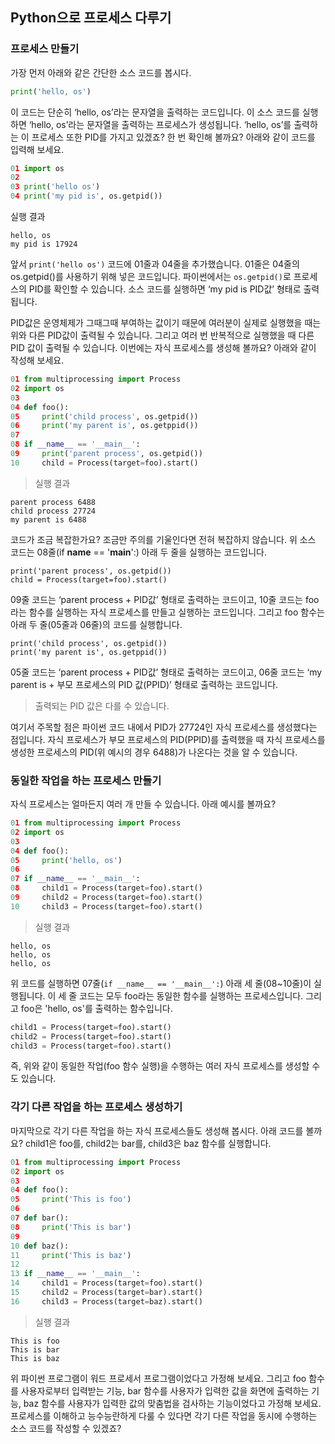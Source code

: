 ## Python으로 프로세스 다루기

### 프로세스 만들기

가장 먼저 아래와 같은 간단한 소스 코드를 봅시다.

```py
print('hello, os')
```

이 코드는 단순히 ‘hello, os’라는 문자열을 출력하는 코드입니다. 이 소스 코드를 실행하면 ‘hello, os’라는 문자열을 출력하는 프로세스가 생성됩니다. ‘hello, os’를 출력하는 이 프로세스 또한 PID를 가지고 있겠죠? 한 번 확인해 볼까요? 아래와 같이 코드를 입력해 보세요.

```python
01 import os
02 
03 print('hello os')
04 print('my pid is', os.getpid())
```

실행 결과

```
hello, os
my pid is 17924
```

앞서 `print('hello os')` 코드에 01줄과 04줄을 추가했습니다. 01줄은 04줄의 os.getpid()를 사용하기 위해 넣은 코드입니다. 파이썬에서는 `os.getpid()`로 프로세스의 PID를 확인할 수 있습니다. 소스 코드를 실행하면 ‘my pid is PID값’ 형태로 출력됩니다.

PID값은 운영체제가 그때그때 부여하는 값이기 때문에 여러분이 실제로 실행했을 때는 위와 다른 PID값이 출력될 수 있습니다. 그리고 여러 번 반복적으로 실행했을 때 다른 PID 값이 출력될 수 있습니다. 이번에는 자식 프로세스를 생성해 볼까요? 아래와 같이 작성해 보세요.

```python
01 from multiprocessing import Process
02 import os
03 
04 def foo():
05     print('child process', os.getpid())
06     print('my parent is', os.getppid())
07   
08 if __name__ == '__main__':
09     print('parent process', os.getpid())
10     child = Process(target=foo).start()
```

> 실행 결과

```
parent process 6488
child process 27724
my parent is 6488
```

코드가 조금 복잡한가요? 조금만 주의를 기울인다면 전혀 복잡하지 않습니다. 위 소스 코드는 08줄(if __name__ == '__main__':) 아래 두 줄을 실행하는 코드입니다. 

```
print('parent process', os.getpid())
child = Process(target=foo).start()
```

09줄 코드는 ‘parent process + PID값’ 형태로 출력하는 코드이고, 10줄 코드는 foo라는 함수를 실행하는 자식 프로세스를 만들고 실행하는 코드입니다. 그리고 foo 함수는 아래 두 줄(05줄과 06줄)의 코드를 실행합니다. 

```
print('child process', os.getpid())
print('my parent is', os.getppid())
```

05줄 코드는 ‘parent process + PID값’ 형태로 출력하는 코드이고, 06줄 코드는 ‘my parent is + 부모 프로세스의 PID 값(PPID)’ 형태로 출력하는 코드입니다. 

> 출력되는 PID 값은 다를 수 있습니다.

여기서 주목할 점은 파이썬 코드 내에서 PID가 27724인 자식 프로세스를 생성했다는 점입니다. 자식 프로세스가 부모 프로세스의 PID(PPID)를 출력했을 때 자식 프로세스를 생성한 프로세스의 PID(위 예시의 경우 6488)가 나온다는 것을 알 수 있습니다.

### 동일한 작업을 하는 프로세스 만들기

자식 프로세스는 얼마든지 여러 개 만들 수 있습니다. 아래 예시를 볼까요?

```python
01 from multiprocessing import Process
02 import os
03 
04 def foo():
05     print('hello, os')
06   
07 if __name__ == '__main__':
08     child1 = Process(target=foo).start()
09     child2 = Process(target=foo).start()
10     child3 = Process(target=foo).start()
```

> 실행 결과

```
hello, os
hello, os
hello, os
```

위 코드를 실행하면 07줄(`if __name__ == '__main__':`) 아래 세 줄(08~10줄)이 실행됩니다. 이 세 줄 코드는 모두 foo라는 동일한 함수를 실행하는 프로세스입니다. 그리고 foo은 'hello, os'를 출력하는 함수입니다.

```python
child1 = Process(target=foo).start()
child2 = Process(target=foo).start()
child3 = Process(target=foo).start()
```

즉, 위와 같이 동일한 작업(foo 함수 실행)을 수행하는 여러 자식 프로세스를 생성할 수도 있습니다. 

### 각기 다른 작업을 하는 프로세스 생성하기

마지막으로 각기 다른 작업을 하는 자식 프로세스들도 생성해 봅시다. 아래 코드를 볼까요? child1은 foo를, child2는 bar를, child3은 baz 함수를 실행합니다. 

```python
01 from multiprocessing import Process
02 import os
03 
04 def foo():
05     print('This is foo')
06
07 def bar():
08     print('This is bar')
09
10 def baz():
11     print('This is baz')
12   
13 if __name__ == '__main__':
14     child1 = Process(target=foo).start()
15     child2 = Process(target=bar).start()
16     child3 = Process(target=baz).start()
```

> 실행 결과

```
This is foo
This is bar
This is baz
```

위 파이썬 프로그램이 워드 프로세서 프로그램이었다고 가정해 보세요. 그리고 foo 함수를 사용자로부터 입력받는 기능, bar 함수를 사용자가 입력한 값을 화면에 출력하는 기능, baz 함수를 사용자가 입력한 값의 맞춤법을 검사하는 기능이었다고 가정해 보세요. 프로세스를 이해하고 능수능란하게 다룰 수 있다면 각기 다른 작업을 동시에 수행하는 소스 코드를 작성할 수 있겠죠?